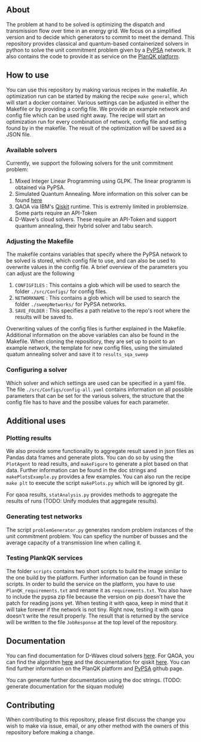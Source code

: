 ## About

The problem at hand to be solved is optimizing the dispatch and transmission flow over time in an energy grid. We focus on a simplified version
and to decide which generators to commit to meet the demand. This repository provides classical and quantum-based containerized solvers in python to
solve the unit commitment problem given by a [PyPSA](https://github.com/PyPSA/PyPSA) network. It also contains the code to provide it as service on 
the [PlanQK platform](https://platform.planqk.de). 


## How to use

You can use this repository by making various recipes in the makefile. An optimization run can be started by making the recipe `make general`, which will 
start a docker container. Various settings can be adjusted in either the Makefile or by providing a config file. We provide an example network and config 
file which can be used right away. The recipe will start an optimization run for every combination of network, config file and setting found by in the makefile. 
The result of the optimization will be saved as a JSON file.


### Available solvers
Currently, we support the following solvers for the unit commitment problem:

1. Mixed Integer Linear Programming using GLPK. The linear programm is obtained via PyPSA.
2. Simulated Quantum Annealing. More information on this solver can be found [here](https://github.com/PlanQK/SimulatedQuantumAnnealing)
3. QAOA via IBM's [Qiskit](https://qiskit.org) runtime. This is extremly limited in problemsize. Some parts require an API-Token
4. D-Wave's cloud solvers. These require an API-Token and support quantum annealing, their hybrid solver and tabu search.


### Adjusting the Makefile

The makefile contains variables that specify where the PyPSA network to be solved is stored, which config file to use, and can
also be used to overwrite values in the config file. A brief overview of the parameters you can adjust are the following

1. `CONFIGFILES` : This contains a glob which will be used to search the folder `./src/Configs/` for config files.
2. `NETWORKNAME` : This contains a glob which will be used to search the folder `./sweepNetworks/` for PyPSA networks.
3. `SAVE_FOLDER` : This specifies a path relative to the repo's root where the results will be saved to.

Overwriting values of the config files is further explained in the Makefile. Additional information on the above variables can also be found in the Makefile.
When cloning the repositiory, they are set up to point to an example network, the template for new config files, using the simulated quatum annealing solver
and save it to `results_sqa_sweep`

### Configuring a solver

Which solver and which settings are used can be specified in a yaml file. The file `./src/Configs/config-all.yaml` contains information on all possible
parameters that can be set for the various solvers, the structure that the config file has to have and the possibe values for each parameter. 


## Additional uses
### Plotting results
We also provide some functionality to aggregate result saved in json files as Pandas data frames and generate plots. You can do so by using the `PlotAgent`
to read results, and `makeFigure` to generate a plot based on that data. Further information can be found in the doc strings and `makePlotsExample.py` provides
a few examples. You can also run the recipe `make plt` to execute the script `makePlots.py` which will be ignored by git.

For qaoa results, `statAnalysis.py` provides methods to aggregate the results of runs (TODO: Unify modules that aggregate results).


### Generating test networks
The script `problemGenerator.py` generates random problem instances of the unit commitment problem. You can speficy the number of busses and the average capacity
of a transmission line when calling it.

### Testing PlankQK services
The folder `scripts` contains two short scripts to build the image similar to the one build by the platform. Further information can be found in these scripts. In order to
build the service on the platform, you have to use `PlanQK_requirements.txt` and rename it as `requirements.txt`. You also have to include the pypsa zip file
because the version on pip doesn't have the patch for reading jsons yet. When testing it with qaoa, keep in mind that it will take forever if the network is not tiny.
Right now, testing it with qaoa doesn't write the result properly. The result that is returned by the service will be written to the file `JobResponse` at the top level
of the repository.

## Documentation
You can find documentation for D-Waves cloud solvers [here](https://docs.ocean.dwavesys.com/en/stable/index.html). For QAOA, you can find the algorithm 
[here](https://qiskit.org/textbook/ch-applications/qaoa.html) and the documentation for qiskit [here](https://qiskit.org/documentation).
You can find further information on the PlanQK platform and [PyPSA](https://github.com/PyPSA/PyPSA) github page.

You can generate further documentation using the doc strings. (TODO: generate documentation for the siquan module)

## Contributing
When contributing to this repository, please first discuss the change you wish to make via issue, email, or any other method with the owners of this repository before making a change.

